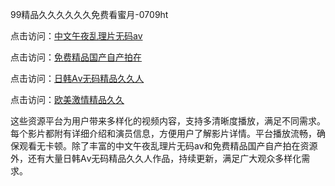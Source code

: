 99精品久久久久久久免费看蜜月-0709ht

点击访问：<a href="https://heiliaoow5kzm.pages.dev">中文午夜乱理片无码av</a>

点击访问：<a href="https://heiliao2dmwwy.pages.dev">免费精品国产自产拍在</a>

点击访问：<a href="https://heiliaoll4qsx.pages.dev">日韩Aⅴ无码精品久久人</a>

点击访问：<a href="https://heiliaowzu4ur.pages.dev">欧美激情精品久久</a>

这些资源平台为用户带来多样化的视频内容，支持多清晰度播放，满足不同需求。每个影片都附有详细介绍和演员信息，方便用户了解影片详情。平台播放流畅，确保观看无卡顿。除了丰富的中文午夜乱理片无码av和免费精品国产自产拍在资源外，还有大量日韩Aⅴ无码精品久久人作品，持续更新，满足广大观众多样化需求。

<span style="display:none;">[Canonical link](https://github.com/song20250709/song17 ）</span>

